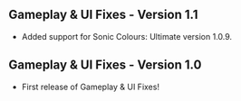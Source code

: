 ## Gameplay & UI Fixes - Version 1.1
- Added support for Sonic Colours: Ultimate version 1.0.9.

## Gameplay & UI Fixes - Version 1.0
- First release of Gameplay & UI Fixes!
